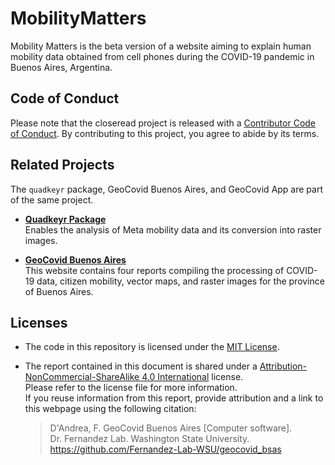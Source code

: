 # MobilityMatters

Mobility Matters is the beta version of a website aiming to explain human mobility data obtained from cell phones during the COVID-19 pandemic in Buenos Aires, Argentina.

## Code of Conduct
  
  Please note that the closeread project is released with a [Contributor Code of Conduct](https://contributor-covenant.org/version/2/1/CODE_OF_CONDUCT.html). By contributing to this project, you agree to abide by its terms.

## Related Projects

The `quadkeyr` package, GeoCovid Buenos Aires, and GeoCovid App are part of the same project.

- **[Quadkeyr Package](https://github.com/Fernandez-Lab-WSU/quadkeyr)**  
  Enables the analysis of Meta mobility data and its conversion into raster images.

- **[GeoCovid Buenos Aires](https://fernandez-lab-wsu.github.io/geocovid_bsas/)**  
  This website contains four reports compiling the processing of COVID-19 data, citizen mobility, vector maps, and raster images for the province of Buenos Aires.

## Licenses

- The code in this repository is licensed under the [MIT License](https://github.com/Fernandez-Lab-WSU/geocovid_bsas/blob/main/LICENSE.md).  
- The report contained in this document is shared under a [Attribution-NonCommercial-ShareAlike 4.0 International](https://creativecommons.org/licenses/by-nc-sa/4.0/deed.es) license.  
  Please refer to the license file for more information.  
  If you reuse information from this report, provide attribution and a link to this webpage using the following citation:

  > D'Andrea, F. GeoCovid Buenos Aires [Computer software].  
  > Dr. Fernandez Lab. Washington State University.  
  > https://github.com/Fernandez-Lab-WSU/geocovid_bsas
